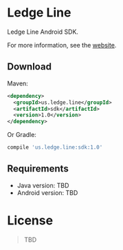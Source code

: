 # Ledge Line
Ledge Line Android SDK.

For more information, see the [website](https://www.ledge.me/).

## Download

Maven:

```xml
<dependency>
  <groupId>us.ledge.line</groupId>
  <artifactId>sdk</artifactId>
  <version>1.0</version>
</dependency>
```

Or Gradle:

```groovy
compile 'us.ledge.line:sdk:1.0'
```

## Requirements

* Java version: TBD
* Android version: TBD

# License

> TBD
